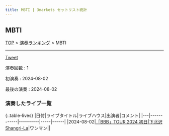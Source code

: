 ```yaml
---
title: MBTI | 3markets セットリスト統計
---
```

## MBTI


[TOP](/setlist/) > [演奏ランキング](songs.html) > MBTI

___

<a href="https://twitter.com/share?ref_src=twsrc%5Etfw" data-text="3markets[ ]セットリスト > MBTI" class="twitter-share-button" data-via="3markets" data-hashtags="3markets" data-related="3markets" data-show-count="false">Tweet</a>

演奏回数
: 1

初演奏
: 2024-08-02

最後の演奏
: 2024-08-02









### 演奏したライブ一覧

{:.table-lives}
|日付|ライブタイトル|ライブハウス|出演者|コメント|
|---|------------|----------|-----|------|
|<span class="nowrap">2024-08-02</span>|[「BBB」TOUR 2024	初日](live136.html)|[下北沢Shangri-La](livehouse012.html)|ワンマン||



<script async src="https://platform.twitter.com/widgets.js" charset="utf-8"></script>